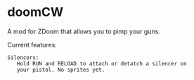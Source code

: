doomCW
======

A mod for ZDoom that allows you to pimp your guns.

Current features:

    Silencers:
       Hold RUN and RELOAD to attach or detatch a silencer on
       your pistol. No sprites yet.